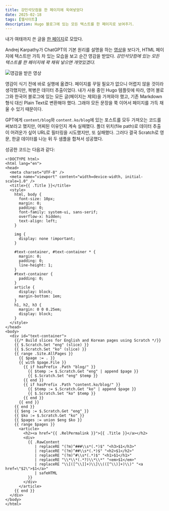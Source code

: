 ```yaml
---
title: 강민석닷컴을 한 페이지에 욱여넣었다
date: 2025-02-18
tags: [웹사이트]
description: Hugo 블로그에 있는 모든 텍스트를 한 페이지로 보여주기.
---
```


내가 여태까지 쓴 글을 [한 페이지](https://kangminsuk.com/all-texts/)로 모았다.

Andrej Karpathy가 ChatGPT의 기본 원리를 설명을 하는 [영상](https://www.youtube.com/watch?v=7xTGNNLPyMI&t=482s)을 보다가, HTML 페이지에 텍스트만 가득 차 있는 모습을 보고 순간 영감을 받았다. *강민석닷컴에 있는 모든 텍스트를 한 페이지에 꽉 채워 넣으면 개멋있겠다.*

![영감을 받은 영상](https://bear-images.sfo2.cdn.digitaloceanspaces.com/kangko/022x.webp)

영감이 식기 전에 바로 실행에 옮겼다. 페이지를 꾸밀 필요가 없으니 어렵지 않을 것이라 생각했지만, 복병은 데이터 추출이었다. 내가 사용 중인 Hugo 템플릿에 따라, 영어 블로그와 한국어 블로그에 있는 모든 글(페이지는 제외)을 가져와야 했고, 기존 Markdown 형식 대신 Plain Text로 변환해야 했다. 그래야 모든 문장을 쭉 이어서 페이지를 가득 채울 수 있기 때문이다.

GPT에게 `content/blog`와 `content.ko/blog`에 있는 포스트를 모두 가져오는 코드를 써보라고 했지만, 어찌된 이유인지 계속 실패했다. 폴더 위치(file path)로 데이터 추출이 어려운가 싶어 URL로 필터링을 시도했지만, 또 실패했다. 그러다 결국 Scratch로 영문, 한글 데이터를 나눈 뒤 두 샘플을 합쳐서 성공했다.

성공한 코드는 다음과 같다:

```
<!DOCTYPE html>
<html lang="en">
<head>
  <meta charset="UTF-8" />
  <meta name="viewport" content="width=device-width, initial-scale=1.0" />
  <title>{{ .Title }}</title>
  <style>
    html, body {
      font-size: 10px;
      margin: 0;
      padding: 0;
      font-family: system-ui, sans-serif;
      overflow-x: hidden;
      text-align: left;
    }

    img {
      display: none !important;
    }

    #text-container, #text-container * {
      margin: 0;
      padding: 0;
      line-height: 1;
    }
    #text-container {
      padding: 0;
    }
    article {
      display: block;
      margin-bottom: 1em;
    }
    h1, h2, h3 {
      margin: 0 0 0.25em;
      display: block;
    }
  </style>
</head>
<body>
  <div id="text-container">
    {{/* Build slices for English and Korean pages using Scratch */}}
    {{ $.Scratch.Set "eng" (slice) }}
    {{ $.Scratch.Set "ko" (slice) }}
    {{ range .Site.AllPages }}
      {{ $page := . }}
      {{ with $page.File }}
        {{ if hasPrefix .Path "blog/" }}
          {{ $temp := $.Scratch.Get "eng" | append $page }}
          {{ $.Scratch.Set "eng" $temp }}
        {{ end }}
        {{ if hasPrefix .Path "content.ko/blog/" }}
          {{ $temp := $.Scratch.Get "ko" | append $page }}
          {{ $.Scratch.Set "ko" $temp }}
        {{ end }}
      {{ end }}
    {{ end }}
    {{ $eng := $.Scratch.Get "eng" }}
    {{ $ko := $.Scratch.Get "ko" }}
    {{ $pages := union $eng $ko }}
    {{ range $pages }}
      <article>
        <h2><a href="{{ .RelPermalink }}">{{ .Title }}</a></h2>
        <div>
          {{ .RawContent
             | replaceRE "(?m)^###\\s*(.*)$" "<h3>$1</h3>"
             | replaceRE "(?m)^##\\s*(.*)$" "<h2>$1</h2>"
             | replaceRE "(?m)^#\\s*(.*)$" "<h1>$1</h1>"
             | replaceRE "\\*\\*(.*?)\\*\\*" "<em>$1</em>"
             | replaceRE "\\[([^\\]]+)\\]\\(([^\\)]+)\\)" "<a href=\"$2\">$1</a>"
             | safeHTML
          }}
        </div>
      </article>
    {{ end }}
  </div>
</body>
</html>
```

